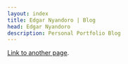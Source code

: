 ```yaml
---
layout: index
title: Edgar Nyandoro | Blog
head: Edgar Nyandoro
description: Personal Portfolio Blog
---
```


[Link to another page](./pages/another-page.html).
